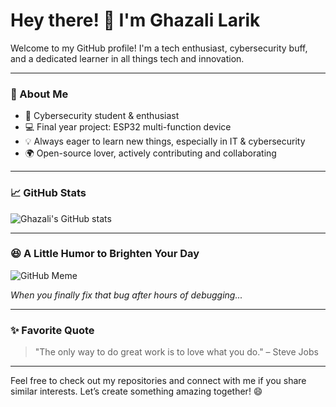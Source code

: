 # Hey there! 👋 I'm Ghazali Larik

Welcome to my GitHub profile! I'm a tech enthusiast, cybersecurity buff, and a dedicated learner in all things tech and innovation.

---

### 🚀 About Me

- 🔐 Cybersecurity student & enthusiast
- 💻 Final year project: ESP32 multi-function device
- 💡 Always eager to learn new things, especially in IT & cybersecurity
- 🌍 Open-source lover, actively contributing and collaborating

---

### 📈 GitHub Stats

![Ghazali's GitHub stats](https://github-readme-stats.vercel.app/api?username=ghazalilarik&show_icons=true&theme=radical)

---

### 😆 A Little Humor to Brighten Your Day

![GitHub Meme](https://i.pinimg.com/originals/2a/a5/18/2aa51813a58f55c3d30d3c4e3afc72f0.jpg)

*When you finally fix that bug after hours of debugging...*

---

### ✨ Favorite Quote

> "The only way to do great work is to love what you do." – Steve Jobs

---

Feel free to check out my repositories and connect with me if you share similar interests. Let’s create something amazing together! 😄
